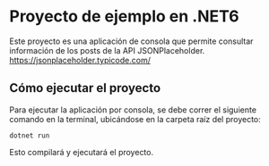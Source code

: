 # Proyecto de ejemplo en .NET6

Este proyecto es una aplicación de consola que permite consultar información de los posts de la API JSONPlaceholder.
https://jsonplaceholder.typicode.com/

## Cómo ejecutar el proyecto

Para ejecutar la aplicación por consola, se debe correr el siguiente comando en la terminal, ubicándose en la carpeta raíz del proyecto:

`dotnet run`

Esto compilará y ejecutará el proyecto.
